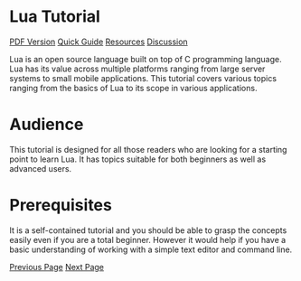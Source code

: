# Lua Tutorial
[PDF Version](../lua/lua_pdf_version.md)
[Quick Guide](../lua/lua_quick_guide.md)
[Resources](../lua/lua_useful_resources.md)
[Discussion](../lua/lua_discussion.md)

Lua is an open source language built on top of C programming language. Lua has its value across multiple platforms ranging from large server systems to small mobile applications. This tutorial covers various topics ranging from the basics of Lua to its scope in various applications.

# Audience
This tutorial is designed for all those readers who are looking for a starting point to learn Lua. It has topics suitable for both beginners as well as advanced users.

# Prerequisites
It is a self-contained tutorial and you should be able to grasp the concepts easily even if you are a total beginner. However it would help if you have a basic understanding of working with a simple text editor and command line.


[Previous Page](../lua/index.md) [Next Page](../lua/lua_overview.md) 
